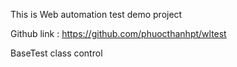 This is Web automation test demo project

Github link : https://github.com/phuocthanhpt/wltest

BaseTest class control